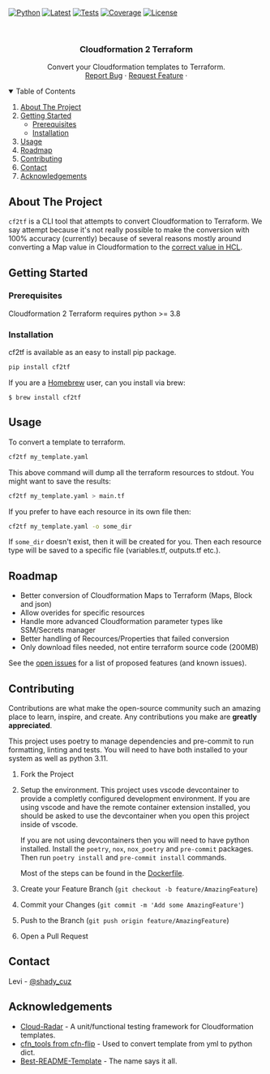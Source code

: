 <!-- PROJECT SHIELDS -->
<!--
*** I'm using markdown "reference style" links for readability.
*** Reference links are enclosed in brackets [ ] instead of parentheses ( ).
*** See the bottom of this document for the declaration of the reference variables
*** for contributors-url, forks-url, etc. This is an optional, concise syntax you may use.
*** https://www.markdownguide.org/basic-syntax/#reference-style-links
-->
[![Python][python-shield]][pypi-url]
[![Latest][version-shield]][pypi-url]
[![Tests][test-shield]][test-url]
[![Coverage][codecov-shield]][codecov-url]
[![License][license-shield]][license-url]
<!-- [![Contributors][contributors-shield]][contributors-url]
[![Forks][forks-shield]][forks-url]
[![Stargazers][stars-shield]][stars-url]
[![Issues][issues-shield]][issues-url] -->

<!-- PROJECT LOGO -->
<br />
<p align="center">
  <!-- <a href="https://github.com/DontShaveTheYak/cf2tf">
    <img src="images/logo.png" alt="Logo" width="80" height="80">
  </a> -->

  <h3 align="center">Cloudformation 2 Terraform</h3>

  <p align="center">
    Convert your Cloudformation templates to Terraform.
    <!-- <br />
    <a href="https://github.com/DontShaveTheYak/cf2tf"><strong>Explore the docs »</strong></a>
    <br /> -->
    <br />
    <!-- <a href="https://github.com/DontShaveTheYak/cf2tf">View Demo</a>
    · -->
    <a href="https://github.com/DontShaveTheYak/cf2tf/issues">Report Bug</a>
    ·
    <a href="https://github.com/DontShaveTheYak/cf2tf/issues">Request Feature</a>
    ·
    <!-- <a href="https://la-tech.co/post/hypermodern-cloudformation/getting-started/">Guide</a> -->
  </p>
</p>



<!-- TABLE OF CONTENTS -->
<details open="open">
  <summary>Table of Contents</summary>
  <ol>
    <li>
      <a href="#about-the-project">About The Project</a>
    </li>
    <li>
      <a href="#getting-started">Getting Started</a>
      <ul>
        <li><a href="#prerequisites">Prerequisites</a></li>
        <li><a href="#installation">Installation</a></li>
      </ul>
    </li>
    <li><a href="#usage">Usage</a></li>
    <li><a href="#roadmap">Roadmap</a></li>
    <li><a href="#contributing">Contributing</a></li>
    <!-- <li><a href="#license">License</a></li> -->
    <li><a href="#contact">Contact</a></li>
    <li><a href="#acknowledgements">Acknowledgements</a></li>
  </ol>
</details>

## About The Project

<!-- [![Product Name Screen Shot][product-screenshot]](https://example.com) -->

`cf2tf` is a CLI tool that attempts to convert Cloudformation to Terraform. We say attempt because it's not really possible to make the conversion with 100% accuracy (currently) because of several reasons mostly around converting a Map value in Cloudformation to the [correct value in HCL](https://github.com/hashicorp/hcl/issues/294#issuecomment-446388342).

## Getting Started

### Prerequisites

Cloudformation 2 Terraform requires python >= 3.8

### Installation

cf2tf is available as an easy to install pip package.
```sh
pip install cf2tf
```

If you are a [Homebrew](https://brew.sh/) user, can you install via brew:

```
$ brew install cf2tf
```

## Usage

To convert a template to terraform.
```sh
cf2tf my_template.yaml
```

This above command will dump all the terraform resources to stdout. You might want to save the results:
```sh
cf2tf my_template.yaml > main.tf
```

If you prefer to have each resource in its own file then:
```sh
cf2tf my_template.yaml -o some_dir
```
If `some_dir` doesn't exist, then it will be created for you. Then each resource type will be saved to a specific file (variables.tf, outputs.tf etc.).

## Roadmap

- Better conversion of Cloudformation Maps to Terraform (Maps, Block and json)
- Allow overides for specific resources
- Handle more advanced Cloudformation parameter types like SSM/Secrets manager
- Better handling of Recources/Properties that failed conversion
- Only download files needed, not entire terraform source code (200MB)

See the [open issues](https://github.com/DontShaveTheYak/cf2tf/issues) for a list of proposed features (and known issues).

## Contributing

Contributions are what make the open-source community such an amazing place to learn, inspire, and create. Any contributions you make are **greatly appreciated**.



This project uses poetry to manage dependencies and pre-commit to run formatting, linting and tests. You will need to have both installed to your system as well as python 3.11.

1. Fork the Project
2. Setup the environment.
   This project uses vscode devcontainer to provide a completly configured development environment. If you are using vscode and have the remote container extension installed, you should be asked to use the devcontainer when you open this project inside of vscode.

   If you are not using devcontainers then you will need to have python installed. Install the `poetry`, `nox`, `nox_poetry` and `pre-commit` packages. Then run `poetry install` and `pre-commit install` commands.

   Most of the steps can be found in the [Dockerfile](.devcontainer/Dockerfile).
2. Create your Feature Branch (`git checkout -b feature/AmazingFeature`)
3. Commit your Changes (`git commit -m 'Add some AmazingFeature'`)
4. Push to the Branch (`git push origin feature/AmazingFeature`)
5. Open a Pull Request

<!-- ## License

Distributed under the Apache-2.0 License. See [LICENSE.txt](./LICENSE.txt) for more information. -->

## Contact

Levi - [@shady_cuz](https://twitter.com/shady_cuz)

<!-- ACKNOWLEDGEMENTS -->
## Acknowledgements
* [Cloud-Radar](https://github.com/DontShaveTheYak/cloud-radar) - A unit/functional testing framework for Cloudformation templates.
* [cfn_tools from cfn-flip](https://github.com/awslabs/aws-cfn-template-flip) - Used to convert template from yml to python dict.
* [Best-README-Template](https://github.com/othneildrew/Best-README-Template) - The name says it all.

<!-- MARKDOWN LINKS & IMAGES -->
<!-- https://www.markdownguide.org/basic-syntax/#reference-style-links -->
[python-shield]: https://img.shields.io/pypi/pyversions/cf2tf?style=for-the-badge
[version-shield]: https://img.shields.io/pypi/v/cf2tf?label=latest&style=for-the-badge
[pypi-url]: https://pypi.org/project/cf2tf/
[test-shield]: https://img.shields.io/github/actions/workflow/status/DontShaveTheYak/cf2tf/test.yml?label=Tests&style=for-the-badge
[test-url]: https://github.com/DontShaveTheYak/cf2tf/actions?query=workflow%3ATests+branch%3Amaster
[codecov-shield]: https://img.shields.io/codecov/c/gh/DontShaveTheYak/cf2tf/master?color=green&style=for-the-badge&token=bfF18q99Fl
[codecov-url]: https://codecov.io/gh/DontShaveTheYak/cf2tf
[contributors-shield]: https://img.shields.io/github/contributors/DontShaveTheYak/cf2tf.svg?style=for-the-badge
[contributors-url]: https://github.com/DontShaveTheYak/cf2tf/graphs/contributors
[forks-shield]: https://img.shields.io/github/forks/DontShaveTheYak/cf2tf.svg?style=for-the-badge
[forks-url]: https://github.com/DontShaveTheYak/cf2tf/network/members
[stars-shield]: https://img.shields.io/github/stars/DontShaveTheYak/cf2tf.svg?style=for-the-badge
[stars-url]: https://github.com/DontShaveTheYak/cf2tf/stargazers
[issues-shield]: https://img.shields.io/github/issues/DontShaveTheYak/cf2tf.svg?style=for-the-badge
[issues-url]: https://github.com/DontShaveTheYak/cf2tf/issues
[license-shield]: https://img.shields.io/github/license/DontShaveTheYak/cf2tf.svg?style=for-the-badge
[license-url]: https://github.com/DontShaveTheYak/cf2tf/blob/master/LICENSE.txt
[product-screenshot]: images/screenshot.png
